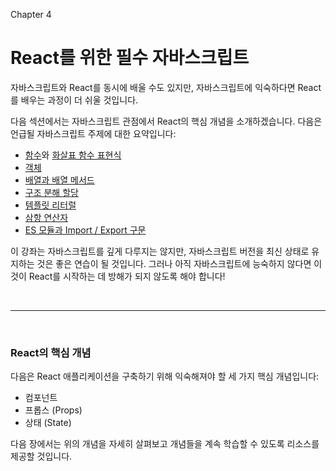 Chapter 4

# React를 위한 필수 자바스크립트

자바스크립트와 React를 동시에 배울 수도 있지만, 자바스크립트에 익숙하다면 React를 배우는 과정이 더 쉬울 것입니다.

다음 섹션에서는 자바스크립트 관점에서 React의 핵심 개념을 소개하겠습니다. 다음은 언급될 자바스크립트 주제에 대한 요약입니다:

- [함수](https://developer.mozilla.org/docs/Web/JavaScript/Guide/Functions)와 [화살표 함수 표현식](https://developer.mozilla.org/docs/Web/JavaScript/Reference/Functions/Arrow_functions)
- [객체](https://developer.mozilla.org/docs/Web/JavaScript/Reference/Global_Objects/Object)
- [배열과 배열 메서드](https://developer.mozilla.org/docs/Web/JavaScript/Reference/Global_Objects/Array)
- [구조 분해 할당](https://developer.mozilla.org/docs/Web/JavaScript/Reference/Operators/Destructuring_assignment)
- [템플릿 리터럴](https://developer.mozilla.org/docs/Web/JavaScript/Reference/Template_literals)
- [삼항 연산자](https://developer.mozilla.org/docs/Web/JavaScript/Reference/Operators/Conditional_Operator)
- [ES 모듈과 Import / Export 구문](https://developer.mozilla.org/docs/Web/JavaScript/Guide/Modules)

이 강좌는 자바스크립트를 깊게 다루지는 않지만, 자바스크립트 버전을 최신 상태로 유지하는 것은 좋은 연습이 될 것입니다. 그러나 아직 자바스크립트에 능숙하지 않다면 이것이 React를 시작하는 데 방해가 되지 않도록 해야 합니다!

&nbsp;

---

&nbsp;

### React의 핵심 개념

다음은 React 애플리케이션을 구축하기 위해 익숙해져야 할 세 가지 핵심 개념입니다:

- 컴포넌트
- 프롭스 (Props)
- 상태 (State)

다음 장에서는 위의 개념을 자세히 살펴보고 개념들을 계속 학습할 수 있도록 리소스를 제공할 것입니다.
